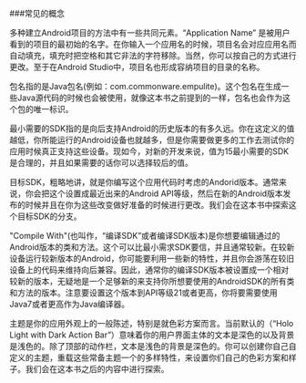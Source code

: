 ###常见的概念

多种建立Android项目的方法中有一些共同元素。“Application Name” 是被用户看到的项目的最初始的名字。在你输入一个应用名的时候，项目名会对应应用名而自动填充，填充时把空格和其它非法的字符移除。当然，你可以按自己的方式进行更改。至于在Android Studio中，项目名也形成容纳项目的目录的名称。

包名指的是Java包名(例如：com.commonware.empulite)。这个包名在生成一些Java源代码的时候也会被使用，就像这本书之前提到的一样，包名也会作为这个包的唯一标识。

最小需要的SDK指的是向后支持Android的历史版本的有多久远。你在这定义的值越低，你所能运行的Android设备也就越多，但是你需要做更多的工作去测试你的应用时候真正支持这些设备。现如今，对新的开发来说，值为15最小需要的SDK是合理的，并且如果需要的话你可以选择较后的值。

目标SDK，粗略地讲，就是你编写这个应用代码时考虑的Andorid版本。通常来说，你会把这个设置成最近出来的Android API等级，然后在新的Android版本发布的时候并且在你为这些改变做好准备的时候进行更改。我们会在这本书中探索这个目标SDK的分支。

"Compile With"(也叫作，“编译SDK”或者编译SDK版本)是你想要编辑通过的Android版本的类和方法。这个可以比最小需求SDK要信，并且通常较新。在较新设备运行较新版本的Android，你可能要利用一些新的特性，并且你会游荡在较旧设备上的代码来维持向后兼容。因此，通常你的编译SDK版本被设置成一个相对较新的版本，无疑地是一个足够新的来支持你所想要使用的AndroidSDK的所有类和方法的版本。注意要设置这个版本到API等级21或者更高，你将要需要使用Java7或者更高作为Java编译器。

主题是你的应用外观上的一般陈述，特别是就色彩方案而言。当前默认的（“Holo Light with Dark Action Bar”）意味着你的用户界面主体的文本是深色的以及背景是浅色的。除了顶部的动作栏，文本是浅色的背景是深色的。你可以创建你自己自定义的主题，重载这些常备主题一个的多样特性，来设置你们自己的色彩方案和样子。我们会在这本书之后的内容中进行探索。